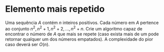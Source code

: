 # Elemento mais repetido
Uma sequência $A$ contém $n$ inteiros positivos. Cada número em $A$ pertence ao conjunto ${n^2, n^2+1, n^2+2,...,n^2+n}$. Crie um algoritmo capaz de encontrar o número de $A$ que mais se repete
(caso exista mais de um pode retornar qualquer um dos números empatados). A complexidade
do pior caso deverá ser $O(n)$.